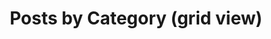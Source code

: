 ---
title: "Posts by Category (grid view)"
layout: categories
permalink: /categories-grid/
entries_layout: grid
author_profile: true
---
